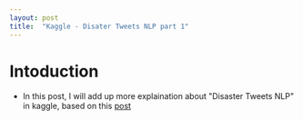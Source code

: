 ```yaml
---
layout: post
title:  "Kaggle - Disater Tweets NLP part 1"
---
```


# Intoduction

- In this post, I will add up more explaination about "Disaster Tweets NLP" in kaggle, based on this [post](https://www.kaggle.com/code/datafan07/disaster-tweets-nlp-eda-bert-with-transformers)

